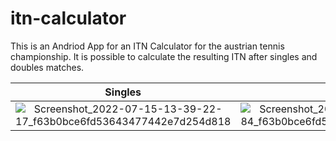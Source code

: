 ﻿# itn-calculator
This is an Andriod App for an ITN Calculator for the austrian tennis championship. It is possible to calculate the resulting ITN after singles and doubles matches.

Singles             |  Doubles
:-------------------------:|:-------------------------:
![Screenshot_2022-07-15-13-39-22-17_f63b0bce6fd53643477442e7d254d818](https://user-images.githubusercontent.com/70441093/179216569-b9d2f225-943f-4ae1-a11b-88da05eb84b4.jpg)  |  ![Screenshot_2022-07-15-13-39-47-84_f63b0bce6fd53643477442e7d254d818](https://user-images.githubusercontent.com/70441093/179216563-9726c40d-c50d-41f5-a652-8ff26b2de075.jpg)
